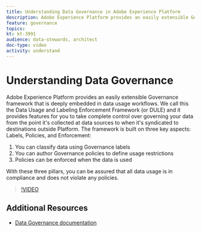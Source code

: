 ```yaml
---
title: Understanding Data Governance in Adobe Experience Platform
description: Adobe Experience Platform provides an easily extensible Governance framework that is deeply embedded in data usage workflows. We call this the Data Usage and Labeling Enforcement Framework (or DULE) and it provides features for you to take complete control over governing your data from the point it's collected at data sources to when it's syndicated to destinations outside Platform. The framework is built on three key aspects&#58; Labels, Policies, and Enforcement.
feature: governance
topics:
kt: kt-3991
audience: data-stewards, architect
doc-type: video
activity: understand
---
```


# Understanding Data Governance

Adobe Experience Platform provides an easily extensible Governance framework that is deeply embedded in data usage workflows. We call this the Data Usage and Labeling Enforcement Framework (or DULE) and it provides features for you to take complete control over governing your data from the point it's collected at data sources to when it's syndicated to destinations outside Platform. The framework is built on three key aspects: Labels, Policies, and Enforcement:

1. You can classify data using Governance labels
1. You can author Governance policies to define usage restrictions
1. Policies can be enforced when the data is used

With these three pillars, you can be assured that all data usage is in compliance and does not violate any policies.

>[!VIDEO](https://video.tv.adobe.com/v/29708?quality=12)

## Additional Resources

* [Data Governance documentation](https://www.adobe.io/apis/experienceplatform/home/dule/duleservices.html)
